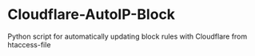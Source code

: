 # Cloudflare-AutoIP-Block
Python script for automatically updating block rules with Cloudflare from htaccess-file
